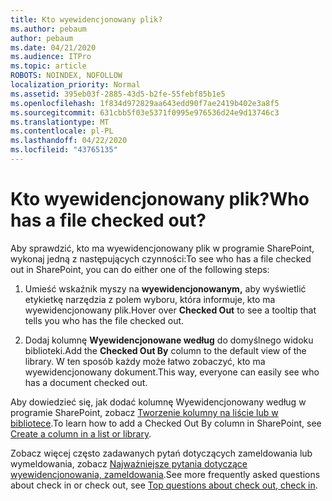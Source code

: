 ```yaml
---
title: Kto wyewidencjonowany plik?
ms.author: pebaum
author: pebaum
ms.date: 04/21/2020
ms.audience: ITPro
ms.topic: article
ROBOTS: NOINDEX, NOFOLLOW
localization_priority: Normal
ms.assetid: 395eb03f-2885-43d5-b2fe-55febf85b1e5
ms.openlocfilehash: 1f834d972829aa643edd90f7ae2419b402e3a8f5
ms.sourcegitcommit: 631cbb5f03e5371f0995e976536d24e9d13746c3
ms.translationtype: MT
ms.contentlocale: pl-PL
ms.lasthandoff: 04/22/2020
ms.locfileid: "43765135"
---
```

# <a name="who-has-a-file-checked-out"></a><span data-ttu-id="e0703-102">Kto wyewidencjonowany plik?</span><span class="sxs-lookup"><span data-stu-id="e0703-102">Who has a file checked out?</span></span>

<span data-ttu-id="e0703-103">Aby sprawdzić, kto ma wyewidencjonowany plik w programie SharePoint, wykonaj jedną z następujących czynności:</span><span class="sxs-lookup"><span data-stu-id="e0703-103">To see who has a file checked out in SharePoint, you can do either one of the following steps:</span></span>
  
1. <span data-ttu-id="e0703-104">Umieść wskaźnik myszy na **wyewidencjonowanym,** aby wyświetlić etykietkę narzędzia z polem wyboru, która informuje, kto ma wyewidencjonowany plik.</span><span class="sxs-lookup"><span data-stu-id="e0703-104">Hover over **Checked Out** to see a tooltip that tells you who has the file checked out.</span></span> 
    
2. <span data-ttu-id="e0703-105">Dodaj kolumnę **Wyewidencjonowane według** do domyślnego widoku biblioteki.</span><span class="sxs-lookup"><span data-stu-id="e0703-105">Add the **Checked Out By** column to the default view of the library.</span></span> <span data-ttu-id="e0703-106">W ten sposób każdy może łatwo zobaczyć, kto ma wyewidencjonowany dokument.</span><span class="sxs-lookup"><span data-stu-id="e0703-106">This way, everyone can easily see who has a document checked out.</span></span> 
    
<span data-ttu-id="e0703-107">Aby dowiedzieć się, jak dodać kolumnę Wyewidencjonowany według w programie SharePoint, zobacz [Tworzenie kolumny na liście lub w bibliotece](https://go.microsoft.com/fwlink/?linkid=2019591).</span><span class="sxs-lookup"><span data-stu-id="e0703-107">To learn how to add a Checked Out By column in SharePoint, see [Create a column in a list or library](https://go.microsoft.com/fwlink/?linkid=2019591).</span></span> 
  
<span data-ttu-id="e0703-108">Zobacz więcej często zadawanych pytań dotyczących zameldowania lub wymeldowania, zobacz [Najważniejsze pytania dotyczące wyewidencjonowania, zameldowania](https://go.microsoft.com/fwlink/?linkid=2018786).</span><span class="sxs-lookup"><span data-stu-id="e0703-108">See more frequently asked questions about check in or check out, see [Top questions about check out, check in](https://go.microsoft.com/fwlink/?linkid=2018786).</span></span>
  

